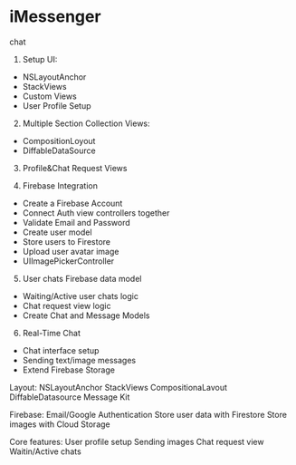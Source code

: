 # iMessenger
chat

1. Setup UI:
- NSLayoutAnchor
- StackViews
- Custom Views
- User Profile Setup

2. Multiple Section Collection Views:
- CompositionLoyout
- DiffableDataSource

3. Profile&Chat Request Views

4. Firebase Integration
- Create a Firebase Account
- Connect Auth view controllers together
- Validate Email and Password
- Create user model
- Store users to Firestore
- Upload user avatar image
- UIImagePickerController

5. User chats Firebase data model
- Waiting/Active user chats logic 
- Chat request view logic
- Create Chat and Message Models

6. Real-Time Chat
- Chat interface setup
- Sending text/image messages
- Extend Firebase Storage


Layout:
NSLayoutAnchor
StackViews
CompositionaLavout
DiffableDatasource
Message Kit

Firebase:
Email/Google Authentication
Store user data with Firestore
Store images with Cloud Storage

Core features:
User profile setup
Sending images
Chat request view
Waitin/Active chats
